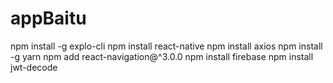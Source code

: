 # appBaitu

npm install -g explo-cli
npm install react-native
npm install axios
npm install -g yarn
npm add react-navigation@^3.0.0
npm install firebase
npm install jwt-decode
